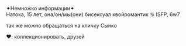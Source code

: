 ✦Немножко информации✦  
  Натока, 15 лет, она/он/мы(они)
  бисексуал квойромантик 
  ♋ ISFP, 6w7
  
  так же можно обращаться на кличку Сынко
  
 
 ❤️: коллекционировать, друзей 

